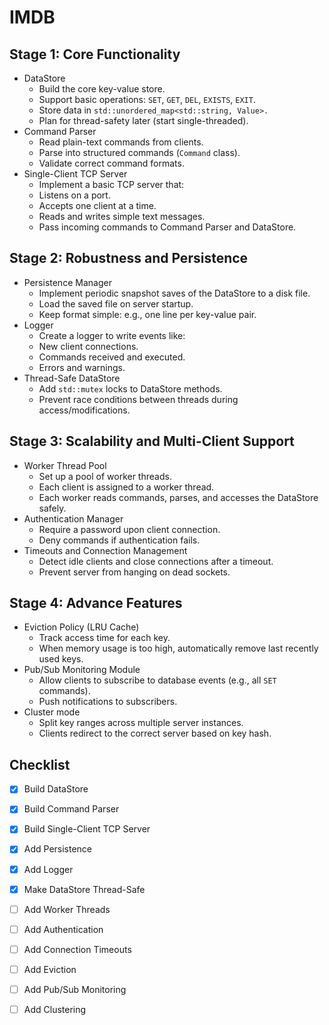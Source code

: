# IMDB

## Stage 1: Core Functionality

- DataStore
  - Build the core key-value store. 
  - Support basic operations: `SET`, `GET`, `DEL`, `EXISTS`, `EXIT`.
  - Store data in `std::unordered_map<std::string, Value>.`
  - Plan for thread-safety later (start single-threaded).
- Command Parser
  - Read plain-text commands from clients.
  - Parse into structured commands (`Command` class).
  - Validate correct command formats.
- Single-Client TCP Server
  - Implement a basic TCP server that:
   - Listens on a port.
   - Accepts one client at a time.
   - Reads and writes simple text messages.
  - Pass incoming commands to Command Parser and DataStore.
  
## Stage 2: Robustness and Persistence

- Persistence Manager
  - Implement periodic snapshot saves of the DataStore to a disk file.
  - Load the saved file on server startup.
  - Keep format simple: e.g., one line per key-value pair.
- Logger
  - Create a logger to write events like:
   - New client connections.
   - Commands received and executed.
   - Errors and warnings.
- Thread-Safe DataStore
  - Add `std::mutex` locks to DataStore methods.
  - Prevent race conditions between threads during access/modifications.
  
## Stage 3: Scalability and Multi-Client Support

- Worker Thread Pool
  - Set up a pool of worker threads.
  - Each client is assigned to a worker thread.
  - Each worker reads commands, parses, and accesses the DataStore safely.
- Authentication Manager
  - Require a password upon client connection.
  - Deny commands if authentication fails.
- Timeouts and Connection Management
  - Detect idle clients and close connections after a timeout.
  - Prevent server from hanging on dead sockets.
  
## Stage 4: Advance Features

- Eviction Policy (LRU Cache)
  - Track access time for each key.
  - When memory usage is too high, automatically remove last recently used keys.
- Pub/Sub Monitoring Module
  - Allow clients to subscribe to database events (e.g., all `SET` commands).
  - Push notifications to subscribers.
- Cluster mode
  - Split key ranges across multiple server instances.
  - Clients redirect to the correct server based on key hash.

## Checklist
- [x] Build DataStore
- [x] Build Command Parser
- [x] Build Single-Client TCP Server
- [x] Add Persistence
- [x] Add Logger 
- [x] Make DataStore Thread-Safe
- [ ] Add Worker Threads
- [ ] Add Authentication
- [ ] Add Connection Timeouts
- [ ] Add Eviction
- [ ] Add Pub/Sub Monitoring
- [ ] Add Clustering
  